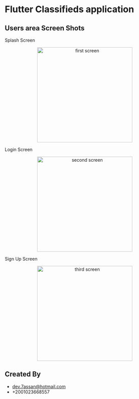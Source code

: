 # Flutter Classifieds application

## Users area Screen Shots

Splash Screen

<p align="center">
  <img src="https://github.com/hassan-thabet/FlutterecommerceApp/blob/master/screenshots/splashscreen.png" width="300" title="first screen">
</p>

Login Screen
<p align="center">
  <img src="https://github.com/hassan-thabet/FlutterecommerceApp/blob/master/screenshots/loginscreen.png" width="300" title="second screen">
</p>

Sign Up Screen
<p align="center">
  <img src="https://github.com/hassan-thabet/FlutterecommerceApp/blob/master/screenshots/signupscreen.png" width="300" title="third screen">
</p>


## Created By
- dev.7assan@hotmail.com
- +2001023668557
